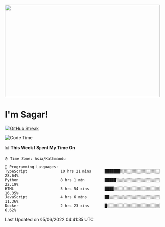 
<img src="https://media.giphy.com/media/3ornk57KwDXf81rjWM/giphy.gif" width="500" height="300" frameBorder="0" class="giphy-embed" allowFullScreen></img>

#   I'm Sagar!
[![GitHub Streak](https://github-readme-streak-stats.herokuapp.com/?user=sgr2848)](https://git.io/streak-stats)
<!--START_SECTION:waka-->
![Code Time](http://img.shields.io/badge/Code%20Time-0%20secs-blue)

📊 **This Week I Spent My Time On** 

```text
⌚︎ Time Zone: Asia/Kathmandu

💬 Programming Languages: 
TypeScript               10 hrs 21 mins      ███████░░░░░░░░░░░░░░░░░░   28.64% 
Python                   8 hrs 1 min         █████░░░░░░░░░░░░░░░░░░░░   22.19% 
HTML                     5 hrs 54 mins       ████░░░░░░░░░░░░░░░░░░░░░   16.35% 
JavaScript               4 hrs 6 mins        ██░░░░░░░░░░░░░░░░░░░░░░░   11.36% 
Docker                   2 hrs 23 mins       █░░░░░░░░░░░░░░░░░░░░░░░░   6.62%

```


 Last Updated on 05/06/2022 04:41:35 UTC
<!--END_SECTION:waka-->

